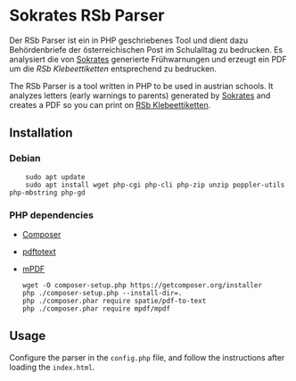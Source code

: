 # Sokrates RSb Parser
Der RSb Parser ist ein in PHP geschriebenes Tool und dient dazu Behördenbriefe der österreichischen Post im Schulalltag zu bedrucken. Es analysiert die von [Sokrates](https://www.sokrates-bund.at/) generierte Frühwarnungen und erzeugt ein PDF um die *RSb Klebeettiketten* entsprechend zu bedrucken.

The RSb Parser is a tool written in PHP to be used in austrian schools. It analyzes letters (early warnings to parents) generated by [Sokrates](https://www.sokrates-bund.at/) and creates a PDF so you can print on [RSb Klebeettiketten](https://www.post.at/g/c/behoerdenbrief-rsa-rsb-geschaeftlich). 

## Installation
### Debian
        sudo apt update
        sudo apt install wget php-cgi php-cli php-zip unzip poppler-utils php-mbstring php-gd


### PHP dependencies
  - [Composer](https://getcomposer.org/) 
  - [pdftotext](https://github.com/spatie/pdf-to-text)
  - [mPDF](https://mpdf.github.io/)

        wget -O composer-setup.php https://getcomposer.org/installer
        php ./composer-setup.php --install-dir=.
        php ./composer.phar require spatie/pdf-to-text
        php ./composer.phar require mpdf/mpdf

## Usage
Configure the parser in the `config.php` file, and follow the instructions after loading the `index.html`.
